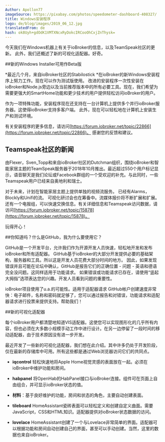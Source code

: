 ```yaml
---
Author: Apollon77
imageSource: https://pixabay.com/photos/speedometer-dashboard-408327/
title: Windows安装程序
logo: de/blog/images/2019_06_12.jpg
translatedFrom: de
hash: ok8Uyh+gdOdK1VMTXNcxRyDokcIRCooOhCxjZnThysk=
---
```

今天我们在Windows机器上有关于ioBroker的信息，以及TeamSpeak社区的更新。
此外，我们还概述了新的可视化适配器。好奇。
<!-- SOURCE: 875671 Heute haben wir Informationen zu ioBroker auf Windows-Rechnern und ein Update zur TeamSpeak-Community. 
Weiterhin geben wir Euch einen Überblick über neue Visualisierungs-Adapter. Seid gespannt. -->

##新的Windows Installer可用作Beta版
<!-- SOURCE: 149922 ## Neuer Windows-Installer als Beta verfügbar -->
*最近几个月，来自ioBroker社区的Stabilostick *在ioBroker的新Windows安装程序上努力工作。现在可以作为测试版使用。
改进的安装程序一次性安装在ioBroker和Node.js旁边以及当前推荐版本中的所有必要工具。现在，我们希望为需要更强大的SmartHome功能和更少技术的用户提供轻松访问ioBroker的用户。
<!-- SOURCE: 152265 *Stabilostick* aus der ioBroker-Community hat in den vergangenen Monaten intensiv an einem neuen 
Windows-Installer für ioBroker gearbeitet. Dieser steht nun als Beta zur Verfügung. 
Das verbesserte Setup installiert in einem Rutsch neben ioBroker auch Node.js und alle 
nötigen Tools in den aktuell empfohlenen Versionen. Damit möchten wir jetzt auch den Anwendern, 
die mehr Wert auf leistungsstarke SmartHome-Funktionen und weniger auf die Technik dahinter legen, 
den einfachen Zugang zu ioBroker ermöglichen. -->

作为一项特殊功能，安装程序现在还支持在一台计算机上提供多个并行ioBroker服务器。这使得ioBroker支持多客户端。
此外，现在可以轻松地在计算机上安装生产和测试环境。
<!-- SOURCE: 868530 Als Besonderheit unterstützt der Installer jetzt auch die Bereitstellung mehrerer paralleler 
ioBroker-Server auf einem Rechner. Damit wird ioBroker mit mehreren Instanzen mandantenfähig. 
Zudem ist es jetzt problemlos möglich, Produktion und Testumgebung auf einem Computer zu installieren. -->

有关安装程序的更多信息，请访问[https://forum.iobroker.net/topic/22866](https://forum.iobroker.net/topic/22866)。
感谢您的反馈和建议。
<!-- SOURCE: 20845 Weitere Informationen zum Installer könnt Ihr unter https://forum.iobroker.net/topic/22866 finden. 
Wir freuen uns über Euer Feedback und Eure Anregungen. -->

## Teamspeak社区的新闻
<!-- SOURCE: 923995 ## Neues von der Teamspeak Community -->
由Flexer，Sven_Topp和来自ioBroker社区的Dutchman组织，围绕ioBroker和智能家居主题的TeamSpeak服务器于2018年10月推出。最近超过550个用户标记显示，语音聊天是我们论坛或Facebook群组的一个受欢迎的补充。与此同时，一些Teamspeak用户已经来自奥地利和瑞士。
<!-- SOURCE: 238424 Organisiert von Flexer, Sven_Topp und Dutchman aus der ioBroker-Community wurde im Oktober 2018 
ein TeamSpeak-Server rund um ioBroker und Smart-Home-Themen ins Leben gerufen. Dass zuletzt die 
Marke von 550 Usern überschritten wurde, zeigt dass der Sprach-Chat eine willkommene Ergänzung 
zu unserem Forum bzw. der Facebook-Gruppe darstellt. Inzwischen kommen bereits einige 
Teamspeak-User aus Österreich und der Schweiz. -->

对于未来，计划在智能家居主题上提供单独的视频流服务。
已经有Alarms，Blockly和Unifi的流。
可视化研讨会也在筹备中。流媒体报价将不断扩展和扩展。还有一个电报组，可以快速交换信息。有关详细信息和Teamspeak访问数据，请访问[https://forum.iobroker.net/topic/15878](https://forum.iobroker.net/topic/15878)。
<!-- SOURCE: 873343 Für die Zukunft ist ein eigener Video-Streamingdienst zum Thema Smart Home geplant. 
Es wurden schon Streams zum Thema Alarmanlagen, Blockly und Unifi durchgeführt. 
Auch Seminare zur Visualisierung sind in der Vorbereitung. Das Streamingangebot 
soll kontinuierlich ausgebaut und erweitert werden. Zum schnellen Austausch von 
Informationen gibt es darüber hinaus noch eine Telegram-Gruppe. Weitere Informationen 
und die Teamspeak Zugangsdaten findet Ihr unter https://forum.iobroker.net/topic/15878. -->

玩得开心！
<!-- SOURCE: 787080 Viel Spaß! -->

##你知道吗？什么是GitHub，我为什么要使用它？
<!-- SOURCE: 517449 ## Wusstet Ihr schon? Was ist eigentlich GitHub und warum sollte ich es nutzen? -->
GitHub是一个开发平台，允许我们作为开源开发人员快速，轻松地开发和发布ioBroker和所有适配器。
GitHub基于ioBroker的大部分开发提供必要的基础架构，服务器和工具。所以这是开发人员花费大部分时间的地方。
因此，如果发现错误并且可能在论坛中确认，GitHub是报告它们的正确位置 - 问题 - 英语和德语完全没问题。这同样适用于功能请求。
如果错误或功能请求已存在，请使用“竖起大拇指”选项表达您的兴趣。开发人员看到问题的重要性。
<!-- SOURCE: 408195 GitHub ist eine Entwicklungsplattform, welche es uns als Open-Source-Entwicklern ermöglicht, 
schnell, einfach und komfortabel ioBroker und die ganzen Adapter zu entwickeln und zu veröffentlichen. 
GitHub stellt die nötige Infrastruktur, Server und Tools zur Verfügung auf dem große Teile der 
Entwicklung von ioBroker basiert. Es ist also der Platz, wo sich die Entwickler die meiste Zeit aufhalten. 
Wenn also Fehler gefunden und ggf. im Forum bestätigt wurden, ist GitHub der korrekte Platz diese 
als Issues zu melden - englisch und deutsch sind vollkommen ok. Gleiches gilt für Feature-Requests. 
Wenn die Bugs bzw. Feature-Requests schon existieren, nutzt die “Daumen hoch” Möglichkeiten um 
Euer Interesse zu bekunden. Die Entwickler sehen so einfach, wie wichtig ein Thema ist. -->

ioBroker项目使用了u.a.的可能性。适用于适配器请求
GitHub帐户创建速度非常快：电子邮件，名称和密码就足够了，您可以通过报告和对错误，功能请求和适配器请求进行投票来提供支持。帮助我们！
<!-- SOURCE: 278277 Das ioBroker-Projekt nutzt die Möglichkeiten u.a. für Adapter-Request.
Ein GitHub-Account ist sehr schnell angelegt: E-Mail, Name und Passwort reichen aus 
und schon könnt Ihr unterstützen indem Ihr Fehler, Feature-Requests und Adapter-Requests 
meldet und abstimmt. Helft mit! -->

##新的可视化适配器
<!-- SOURCE: 893033 ## Neue Visualisierungs-Adapter -->
每个ioBroker用户都清楚地知道VIS适配器。这使您可以实现图形化的几乎所有内容，但也必须在大多数小规模手动工作中进行设计。在另一边停留了一段时间的移动适配器，由于技术原因没有进一步开发。
<!-- SOURCE: 679226 Der VIS-Adapter ist bestimmt jedem ioBroker-Nutzer bekannt. Damit kann man nahezu 
alles realisieren was grafisch geht, aber muss dies auch in meist kleinteiliger 
Handarbeit selbst designen. Auf der anderen Seite stand seit längerem der Mobile Adapter, 
welcher aber aus technischen Gründen nicht mehr weiterentwickelt wird. -->

最近开发了一些新的可视化适配器，我们想在此介绍。其中许多仍处于开发阶段，仅在最新的存储库中可用。所有这些都是通过Web浏览器访问它们的共同点。
<!-- SOURCE: 823790 In der letzten Zeit sind einige neue Visualisierungs-Adapter entwickelt worden, 
welche wir hier kurz vorstellen wollen. Viele davon sind noch in der Entwicklung 
und damit nur im Latest-Repository verfügbar. Allen gemein ist, 
dass sie per Webbrowser aufgerufen werden. -->

 - **iqcontrol** 轻松快速地将Apple Home视觉灵感的表面放在一起。必须在ioBroker中维护功能和房间。
<!-- SOURCE: 246137 - **iqcontrol**: Ermöglicht einfach und schnell Oberflächen zusammen zu stellen, die visuell an Apple-Home angelehnt sind. Funktionen und Räumen müssen in ioBroker gepflegt sein. -->
 - **habpanel** 将OpenHab的HabPanel接口与ioBroker连接。组件可在页面上自由组合，并可显示ioBroker状态的值。
<!-- SOURCE: 166168 - **habpanel**: Verbindet die HabPanel-Oberfläche von OpenHab mit ioBroker. Die Komponenten sind frei auf Seiten kombinierbar und können die Werte der ioBroker-Zustände anzeigen. -->
 -  **材料**：基于良好维护的功能，房间和状态的角色，主要自动创建表面。
<!-- SOURCE: 186600 - **material**: Erstellt basierend auf gepflegten Funktionen, Räumen und den Rollen der Zustände weitestgehend automatisch Oberflächen. -->
 - **tileboard** HomeAssistant瓷砖表面可以轻松定义和创建自定义曲面。需要JavaScript，CSS和HTML知识。适配器提供对ioBroker状态数据的访问。
<!-- SOURCE: 184547 - **tileboard**: Die Tileboard-Oberfläche von HomeAssistant ermöglicht einfach, eigene Oberflächen zu definieren und zu erstellen. Es werden JavaScript-, CSS- und HTML-Kenntnisse vorausgesetzt. Der Adapter ermöglicht den Zugriff auf die Daten der ioBroker-Zustände. -->
 - **lovelace** HomeAssistant创建了一个与Lovelace非常简单的界面。适配器可以根据功能和房间自动创建自己的界面，甚至可以手动创建。当然，这里的数据也来自ioBroker。
<!-- SOURCE: 550547 - **lovelace**: HomeAssistant hat mit Lovelace eine sehr einfache Oberfläche geschaffen. Der Adapter ermöglicht es automatisch, basierend auf Funktionen und Räumen oder auch manuell, eigene Oberflächen zu erstellen. Auch hier kommen die Daten natürlich aus ioBroker. -->